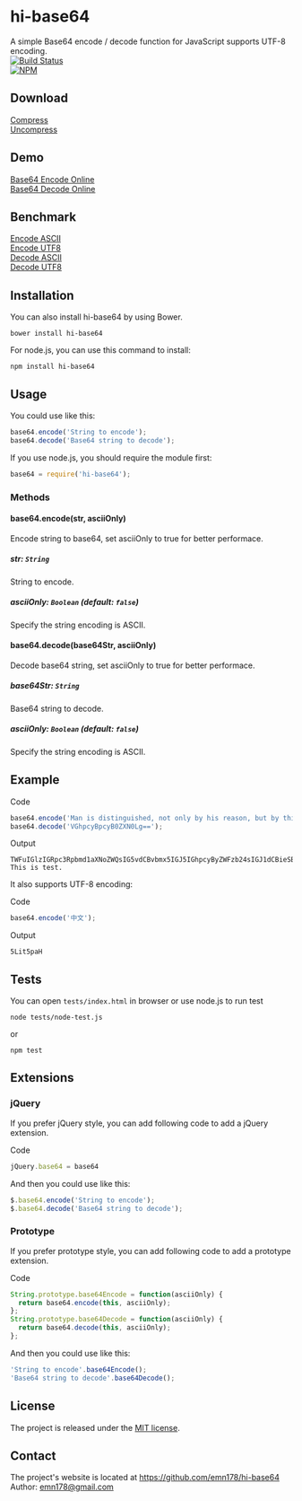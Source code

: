 # hi-base64
A simple Base64 encode / decode function for JavaScript supports UTF-8 encoding.  
[![Build Status](https://api.travis-ci.org/emn178/hi-base64.png)](https://travis-ci.org/emn178/hi-base64)  
[![NPM](https://nodei.co/npm/hi-base64.png?stars&downloads)](https://nodei.co/npm/hi-base64/)

## Download
[Compress](https://raw.github.com/emn178/hi-base64/master/build/base64.min.js)  
[Uncompress](https://raw.github.com/emn178/hi-base64/master/src/base64.js)

## Demo
[Base64 Encode Online](http://emn178.github.io/online-tools/base64_encode.html)  
[Base64 Decode Online](http://emn178.github.io/online-tools/base64_decode.html)  

## Benchmark
[Encode ASCII](http://jsperf.com/base64-encode-ascii/3)  
[Encode UTF8](http://jsperf.com/base64-encode-utf8/3)  
[Decode ASCII](http://jsperf.com/base64-decode-ascii/2)  
[Decode UTF8](http://jsperf.com/base64-decode-utf8/2)  

## Installation
You can also install hi-base64 by using Bower.

    bower install hi-base64

For node.js, you can use this command to install:

    npm install hi-base64

## Usage
You could use like this:
```JavaScript
base64.encode('String to encode');
base64.decode('Base64 string to decode');
```
If you use node.js, you should require the module first:
```JavaScript
base64 = require('hi-base64');
```
### Methods

#### base64.encode(str, asciiOnly)

Encode string to base64, set asciiOnly to true for better performace.

##### *str: `String`*

String to encode.

##### *asciiOnly: `Boolean` (default: `false`)*

Specify the string encoding is ASCII.

#### base64.decode(base64Str, asciiOnly)

Decode base64 string, set asciiOnly to true for better performace.

##### *base64Str: `String`*

Base64 string to decode.

##### *asciiOnly: `Boolean` (default: `false`)*

Specify the string encoding is ASCII.

## Example
Code
```JavaScript
base64.encode('Man is distinguished, not only by his reason, but by this singular passion from other animals, which is a lust of the mind, that by a perseverance of delight in the continued and indefatigable generation of knowledge, exceeds the short vehemence of any carnal pleasure.');
base64.decode('VGhpcyBpcyB0ZXN0Lg==');
```
Output

    TWFuIGlzIGRpc3Rpbmd1aXNoZWQsIG5vdCBvbmx5IGJ5IGhpcyByZWFzb24sIGJ1dCBieSB0aGlzIHNpbmd1bGFyIHBhc3Npb24gZnJvbSBvdGhlciBhbmltYWxzLCB3aGljaCBpcyBhIGx1c3Qgb2YgdGhlIG1pbmQsIHRoYXQgYnkgYSBwZXJzZXZlcmFuY2Ugb2YgZGVsaWdodCBpbiB0aGUgY29udGludWVkIGFuZCBpbmRlZmF0aWdhYmxlIGdlbmVyYXRpb24gb2Yga25vd2xlZGdlLCBleGNlZWRzIHRoZSBzaG9ydCB2ZWhlbWVuY2Ugb2YgYW55IGNhcm5hbCBwbGVhc3VyZS4=
    This is test.

It also supports UTF-8 encoding:

Code
```JavaScript
base64.encode('中文');
```
Output

    5Lit5paH

## Tests
You can open `tests/index.html` in browser or use node.js to run test

    node tests/node-test.js

or

    npm test

## Extensions
### jQuery
If you prefer jQuery style, you can add following code to add a jQuery extension.

Code
```JavaScript
jQuery.base64 = base64
```
And then you could use like this:
```JavaScript
$.base64.encode('String to encode');
$.base64.decode('Base64 string to decode');
```
### Prototype
If you prefer prototype style, you can add following code to add a prototype extension.

Code
```JavaScript
String.prototype.base64Encode = function(asciiOnly) {
  return base64.encode(this, asciiOnly);
};
String.prototype.base64Decode = function(asciiOnly) {
  return base64.decode(this, asciiOnly);
};
```
And then you could use like this:
```JavaScript
'String to encode'.base64Encode();
'Base64 string to decode'.base64Decode();
```
## License
The project is released under the [MIT license](http://www.opensource.org/licenses/MIT).

## Contact
The project's website is located at https://github.com/emn178/hi-base64  
Author: emn178@gmail.com
